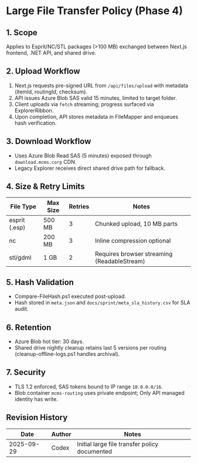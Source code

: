 # Large File Transfer Policy (Phase 4)

## 1. Scope
Applies to Esprit/NC/STL packages (>100 MB) exchanged between Next.js frontend, .NET API, and shared drive.

## 2. Upload Workflow
1. Next.js requests pre-signed URL from `/api/files/upload` with metadata (itemId, routingId, checksum).
2. API issues Azure Blob SAS valid 15 minutes, limited to target folder.
3. Client uploads via `fetch` streaming; progress surfaced via ExplorerRibbon.
4. Upon completion, API stores metadata in FileMapper and enqueues hash verification.

## 3. Download Workflow
- Uses Azure Blob Read SAS (5 minutes) exposed through `download.mcms.corp` CDN.
- Legacy Explorer receives direct shared drive path for fallback.

## 4. Size & Retry Limits
| File Type | Max Size | Retries | Notes |
| --- | --- | --- | --- |
| esprit (.esp) | 500 MB | 3 | Chunked upload, 10 MB parts |
| nc | 200 MB | 3 | Inline compression optional |
| stl/gdml | 1 GB | 2 | Requires browser streaming (ReadableStream) |

## 5. Hash Validation
- Compare-FileHash.ps1 executed post-upload.
- Hash stored in `meta.json` and `docs/sprint/meta_sla_history.csv` for SLA audit.

## 6. Retention
- Azure Blob hot tier: 30 days.
- Shared drive nightly cleanup retains last 5 versions per routing (cleanup-offline-logs.ps1 handles archival).

## 7. Security
- TLS 1.2 enforced, SAS tokens bound to IP range `10.0.0.0/16`.
- Blob container `mcms-routing` uses private endpoint; Only API managed identity has write.

## Revision History
| Date | Author | Notes |
| --- | --- | --- |
| 2025-09-29 | Codex | Initial large file transfer policy documented |
